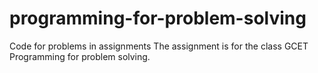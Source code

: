 # programming-for-problem-solving
Code for problems in assignments
The assignment is for the class GCET Programming for problem solving. 
